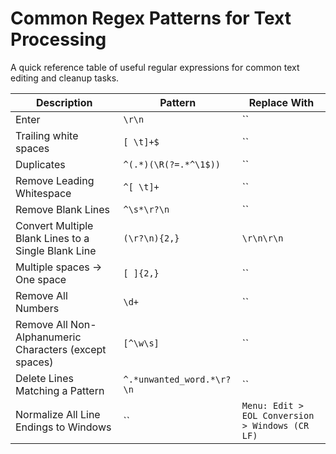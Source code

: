 # Common Regex Patterns for Text Processing

A quick reference table of useful regular expressions for common text editing and cleanup tasks.

| Description                                      | Pattern                                      | Replace With           |
|--------------------------------------------------|----------------------------------------------|------------------------|
| Enter                                            | `\r\n`                                         | ``                       |
| Trailing white spaces                            | `[ \t]+$`                                    | ``                       |
| Duplicates                                       | `^(.*)(\R(?=.*^\1$))`                        | ``                       |
| Remove Leading Whitespace                        | `^[ \t]+`                                     | ``                       |
| Remove Blank Lines                               | `^\s*\r?\n`                                   | ``                       |
| Convert Multiple Blank Lines to a Single Blank Line | `(\r?\n){2,}`                              | `\r\n\r\n`              |
| Multiple spaces → One space                       | `[ ]{2,}`                                    | ``                       |
| Remove All Numbers                                | `\d+`                                         | ``                       |
| Remove All Non-Alphanumeric Characters (except spaces) | `[^\w\s]`                              | ``                       |
| Delete Lines Matching a Pattern                   | `^.*unwanted_word.*\r?\n`                   | ``                       |
| Normalize All Line Endings to Windows             | ``                                            | `Menu: Edit > EOL Conversion > Windows (CR LF)` |